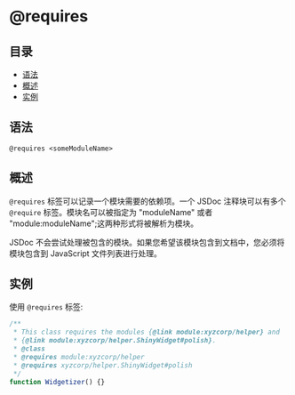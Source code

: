 # @requires

## 目录

- [语法](#语法)
- [概述](#概述)
- [实例](#实例)

## 语法

```
@requires <someModuleName>
```

## 概述

`@requires` 标签可以记录一个模块需要的依赖项。一个 JSDoc 注释块可以有多个 `@require` 标签。模块名可以被指定为 "moduleName" 或者 "module:moduleName";这两种形式将被解析为模块。

JSDoc 不会尝试处理被包含的模块。如果您希望该模块包含到文档中，您必须将模块包含到 JavaScript 文件列表进行处理。

## 实例

使用 `@requires` 标签:

```js
/**
 * This class requires the modules {@link module:xyzcorp/helper} and
 * {@link module:xyzcorp/helper.ShinyWidget#polish}.
 * @class
 * @requires module:xyzcorp/helper
 * @requires xyzcorp/helper.ShinyWidget#polish
 */
function Widgetizer() {}
```
